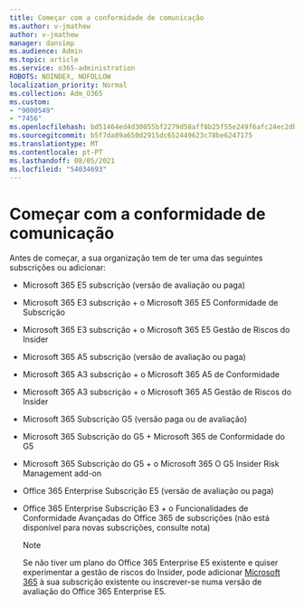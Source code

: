 ```yaml
---
title: Começar com a conformidade de comunicação
ms.author: v-jmathew
author: v-jmathew
manager: dansimp
ms.audience: Admin
ms.topic: article
ms.service: o365-administration
ROBOTS: NOINDEX, NOFOLLOW
localization_priority: Normal
ms.collection: Adm_O365
ms.custom:
- "9000549"
- "7456"
ms.openlocfilehash: bd51464ed4d30055bf2279d58aff8b25f55e249f6afc24ec2db227a1e9bdfbad
ms.sourcegitcommit: b5f7da89a650d2915dc652449623c78be6247175
ms.translationtype: MT
ms.contentlocale: pt-PT
ms.lasthandoff: 08/05/2021
ms.locfileid: "54034693"
---
```

# <a name="get-started-with-communication-compliance"></a>Começar com a conformidade de comunicação

Antes de começar, a sua organização tem de ter uma das seguintes subscrições ou adicionar:

* Microsoft 365 E5 subscrição (versão de avaliação ou paga)
* Microsoft 365 E3 subscrição + o Microsoft 365 E5 Conformidade de Subscrição
* Microsoft 365 E3 subscrição + o Microsoft 365 E5 Gestão de Riscos do Insider
* Microsoft 365 A5 subscrição (versão de avaliação ou paga)
* Microsoft 365 A3 subscrição + o Microsoft 365 A5 de Conformidade
* Microsoft 365 A3 subscrição + o Microsoft 365 A5 Gestão de Riscos do Insider
* Microsoft 365 Subscrição G5 (versão paga ou de avaliação)
* Microsoft 365 Subscrição do G5 + Microsoft 365 de Conformidade do G5
* Microsoft 365 Subscrição do G5 + o Microsoft 365 O G5 Insider Risk Management add-on
* Office 365 Enterprise Subscrição E5 (versão de avaliação ou paga)
* Office 365 Enterprise Subscrição E3 + o Funcionalidades de Conformidade Avançadas do Office 365 de subscrições (não está disponível para novas subscrições, consulte nota)

    > [!NOTE]
    > Se não tiver um plano do Office 365 Enterprise E5 existente e quiser experimentar a gestão de riscos do Insider, pode adicionar [Microsoft 365](https://go.microsoft.com/fwlink/?linkid=2130508) à sua subscrição existente ou inscrever-se numa versão de avaliação do Office 365 Enterprise E5.

